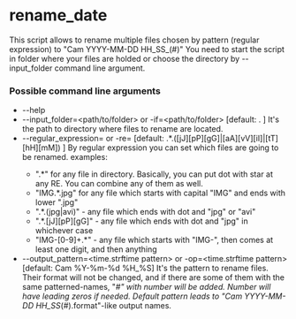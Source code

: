 ﻿# rename_date

This script allows to rename multiple files chosen by pattern (regular expression) to "Cam YYYY-MM-DD HH_SS_(#)"
You need to start the script in folder where your files are holded or choose the directory by --input_folder command line argument.

### Possible command line arguments
+ --help
+ --input_folder=<path/to/folder> or -if=<path/to/folder> [default: . ]
  It's the path to directory where files to rename are located.
+ --regular_expression=<regexp> or -re=<regexp> [default: .*\.([jJ][pP][gG]|[aA][vV][iI]|[tT][hH][mM]) ]
  By regular expression you can set which files are going to be renamed. examples:
    + ".*" for any file in directory. Basically, you can put dot with star at any RE. You can combine any of them as well.
    + "IMG.*\.jpg" for any file which starts with capital "IMG" and ends with lower ".jpg"
    + ".*\.(jpg|avi)" - any file which ends with dot and "jpg" or "avi"
    + ".*\.[jJ][pP][gG]" - any file which ends with dot and "jpg" in whichever case
    + "IMG-[0-9]+.*" - any file which starts with "IMG-", then comes at least one digit, and then anything
+ --output_pattern=<time.strftime pattern> or -op=<time.strftime pattern> [default: Cam %Y-%m-%d %H_%S]
  It's the pattern to rename files. Their format will not be changed,
  and if there are some of them with the same patterned-names, "_#" with number will be added.
  Number will have leading zeros if needed. Default pattern leads to "Cam YYYY-MM-DD HH_SS_(#).format"-like output names.
